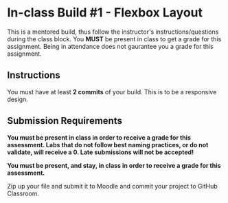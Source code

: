 # In-class Build #1 - Flexbox Layout
This is a mentored build, thus follow the instructor's instructions/questions during the class block. You **MUST** be present in class to get a grade for this assignment. Being in attendance does not gaurantee you a grade for this assignment.

## Instructions
You must have at least **2 commits** of your build. This is to be a responsive design.

## Submission Requirements
**You must be present in class in order to receive a grade for this assessment.  Labs that do not follow best naming practices, or do not validate, will receive a 0. Late submissions will not be accepted!**

**You must be present, and stay, in class in order to receive a grade for this assessment.**

Zip up your file and submit it to Moodle and commit your project to GitHub Classroom.